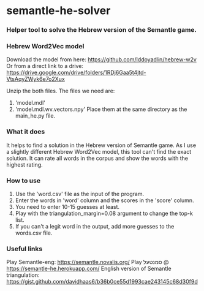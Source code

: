 # semantle-he-solver
### Helper tool to solve the Hebrew version of the Semantle game. 

### Hebrew Word2Vec model
Download the model from here: https://github.com/Iddoyadlin/hebrew-w2v
Or from a direct link to a drive: https://drive.google.com/drive/folders/1RDj6Gaa5t4jtd-VtsAqyZWyk6e7o2Xux

Unzip the both files. The files we need are:
1. 'model.mdl'
2. 'model.mdl.wv.vectors.npy'
Place them at the same directory as the main_he.py file.

### What it does
It helps to find a solution in the Hebrew version of Semantle game.
As I use a slightly different Hebrew Word2Vec model, 
this tool can't find the exact solution.
It can rate all words in the corpus and show the words with the highest rating.

### How to use
1. Use the 'word.csv' file as the input of the program.
2. Enter the words in 'word' column and the scores in the 'score' column.
3. You need to enter 10-15 guesses at least.
4. Play with the triangulation_margin=0.08 argument to change the top-k list.
5. If you can't a legit word in the output, add more guesses to the words.csv file.

### Useful links
Play Semantle-eng: https://semantle.novalis.org/
Play סמנטעל @ https://semantle-he.herokuapp.com/
English version of Semantle triangulation: https://gist.github.com/davidhaas6/b36b0ce55d1993cae243145c68d30f9d
